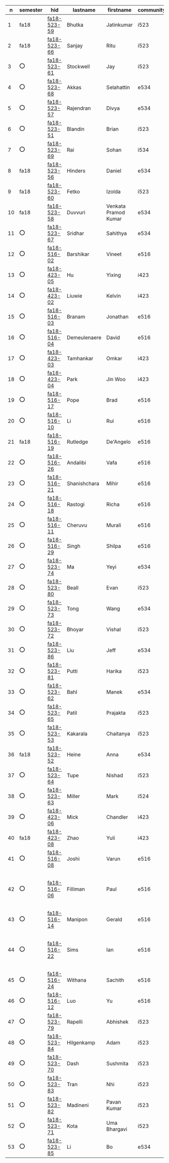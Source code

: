 | n | semester | hid | lastname | firstname | community | t1 | t2 | t3 | t4 | t5 | t6 | paper | project |
| --- | --- | --- | --- | --- | --- | --- | --- | --- | --- | --- | --- | --- | --- |
| 1 | fa18 | [fa18-523-59](https://github.com/cloudmesh-community/fa18-523-59/blob/master/README.yml) | Bhutka | Jatinkumar | i523 | [t1](https://github.com/cloudmesh/technologies/blob/master/chapters/tech/azure-sql.md) | [t2](https://github.com/cloudmesh/technologies/blob/master/chapters/tech/pybrain.md) | [t3](https://github.com/cloudmesh/technologies/blob/master/chapters/tech/libcloud.md) | [t4](https://github.com/cloudmesh/technologies/blob/master/chapters/tech/openstack-keystone.md) | N/A | N/A | [IOT](https://github.com/cloudmesh-community/fa18-523-71/blob/master/paper/paper.md) | [TBD](https://github.com/cloudmesh-community/fa18-523-71/tree/master/project-report) |
| 2 | fa18 | [fa18-523-66](https://github.com/cloudmesh-community/fa18-523-66/blob/master/README.yml) | Sanjay | Ritu | i523 | [t1](https://github.com/cloudmesh/technologies/blob/master/chapters/tech/apache-derby.md) | [t2](https://github.com/cloudmesh/technologies/blob/master/chapters/tech/r.md) | [t3](https://github.com/cloudmesh/technologies/blob/master/chapters/tech/snort.md) | [t4](https://github.com/cloudmesh/technologies/blob/master/chapters/tech/taverna.md) | N/A | N/A | [SAS Viya](https://github.com/cloudmesh-community/fa18-523-66/blob/master/paper/paper.md) | [Stock](https://github.com/cloudmesh-community/fa18-523-66/blob/master/project-report/project.md) |
| 3 | :o: | [fa18-523-61](https://github.com/cloudmesh-community/fa18-523-61/blob/master/README.yml) | Stockwell | Jay | i523 | :o: | :o: | :o: | :o: | N/A | N/A | :o: | :o: |
| 4 | :o: | [fa18-523-68](https://github.com/cloudmesh-community/fa18-523-68/blob/master/README.yml) | Akkas | Selahattin | e534 | [t1](https://github.com/cloudmesh/technologies/blob/master/chapters/tech/e-science-central.md) | [t2](https://github.com/cloudmesh/technologies/blob/master/chapters/tech/jclouds.md) | [t3](https://github.com/cloudmesh/technologies/blob/master/chapters/tech/opennebula.md) | [t4](https://github.com/cloudmesh/technologies/blob/master/chapters/tech/mlpy.md) | N/A | N/A | [Tensorflow](https://github.com/cloudmesh-community/fa18-523-68/blob/master/paper/paper.md) | [k-means Tensorflow](https://github.com/cloudmesh-community/fa18-523-68/blob/master/project-report/report.md) |
| 5 | :o: | [fa18-523-57](https://github.com/cloudmesh-community/fa18-523-57/blob/master/README.yml) | Rajendran | Divya | e534 | [t1](https://github.com/cloudmesh/technologies/blob/master/chapters/tech/dokku.md) | [t2](https://github.com/cloudmesh/technologies/blob/master/chapters/tech/riak.md) | [t3](https://github.com/cloudmesh/technologies/blob/master/chapters/tech/sql-server.md) | [t4](https://github.com/cloudmesh/technologies/blob/master/chapters/tech/event-hubs.md) | N/A | N/A | [PyTorch](https://github.com/cloudmesh-community/fa18-523-57/tree/master/paper/paper1/) | [Storm HBase](https://github.com/cloudmesh-community/fa18-523-57/tree/master/project-report/) |
| 6 | :o: | [fa18-523-51](https://github.com/cloudmesh-community/fa18-523-51/blob/master/README.yml) | Blandin | Brian | i523 | :o: | :o: | :o: | :o: | N/A | N/A | :o: | :o: |
| 7 | :o: | [fa18-523-69](https://github.com/cloudmesh-community/fa18-523-69/blob/master/README.yml) | Rai | Sohan | i534 | [t1](https://github.com/cloudmesh/technologies/tree/master/chapters/tech/polybase.md) | [t2](https://github.com/cloudmesh/technologies/tree/master/chapters/tech/hdf.md) | [t3](https://github.com/cloudmesh/technologies/tree/master/chapters/tech/nwb.md) | [t4](https://github.com/cloudmesh/technologies/tree/master/chapters/tech/mrql.md) | N/A | N/A | :o: | :o: |
| 8 | fa18 | [fa18-523-56](https://github.com/cloudmesh-community/fa18-523-56/blob/master/README.yml) | Hinders | Daniel | e534 | [t1](https://github.com/cloudmesh/technologies/blob/master/chapters/tech/google-kubernetes.md) | [t2](https://github.com/cloudmesh/technologies/blob/master/chapters/tech/jena.md) | [t3](https://github.com/cloudmesh/technologies/blob/master/chapters/tech/protobuf.md) | [t4](https://github.com/cloudmesh/technologies/blob/master/chapters/tech/nifi-nsa.md) | N/A | N/A | [Nifi](https://github.com/cloudmesh-community/fa18-523-56/blob/master/paper/paper.md) | [TBD](https://github.com/cloudmesh-community/fa18-523-56/blob/master/project-report/report.md) |
| 9 | fa18 | [fa18-523-60](https://github.com/cloudmesh-community/fa18-523-60/blob/master/README.yml) | Fetko | Izolda | i523 | [t1](https://github.com/cloudmesh/technologies/blob/master/chapters/tech/docker-compose.md) | [t2](https://github.com/cloudmesh/technologies/blob/master/chapters/tech/linux-vserver.md) | [t3](https://github.com/cloudmesh/technologies/blob/master/chapters/tech/mysql.md) | [t4](https://github.com/cloudmesh/technologies/blob/master/chapters/tech/plasma-magma.md) | N/A | N/A | [MongoDB](https://github.com/cloudmesh-community/fa18-523-60/blob/master/paper/paper.md) | [MongoDB](https://github.com/cloudmesh-community/fa18-523-60/blob/master/project-report/report.md) |
| 10 | fa18 | [fa18-523-58](https://github.com/cloudmesh-community/fa18-523-58/blob/master/README.yml) | Duvvuri | Venkata Pramod Kumar | e534 | [t1](https://github.com/cloudmesh/technologies/blob/master/chapters/tech/google-cloud-sql.md) | [t2](https://github.com/cloudmesh/technologies/blob/master/chapters/tech/dryad.md) | [t3](https://github.com/cloudmesh/technologies/blob/master/chapters/tech/atmosphere.md) | [t4](https://github.com/cloudmesh/technologies/blob/master/chapters/tech/apache-apex.md) | [t5](https://github.com/cloudmesh/technologies/blob/master/chapters/tech/dc.js.md) | N/A | [Caffe](https://github.com/cloudmesh-community/fa18-523-57/tree/master/paper/paper2) | [TBD](https://github.com/cloudmesh-community/fa18-523-57/tree/master/project-report) |
| 11 | :o: | [fa18-523-67](https://github.com/cloudmesh-community/fa18-523-67/blob/master/README.yml) | Sridhar | Sahithya | e534 | [t1](https://github.com/cloudmesh/technologies/blob/master/chapters/tech/cuda.md) | [t2](https://github.com/cloudmesh/technologies/blob/master/chapters/tech/heroku.md) | [t3](https://github.com/cloudmesh/technologies/blob/master/chapters/tech/twister.md) | [t4](https://github.com/cloudmesh/technologies/blob/master/chapters/tech/spark-streaming.md) | N/A | N/A | [Language](https://github.com/cloudmesh-community/fa18-523-65/blob/master/paper/paper.md) | TBD |
| 12 | :o: | [fa18-516-02](https://github.com/cloudmesh-community/fa18-516-02/blob/master/README.yml) | Barshikar | Vineet | e516 | N/A | N/A | N/A | N/A | N/A | N/A | :o: | :o: |
| 13 | :o: | [fa18-423-05](https://github.com/cloudmesh-community/fa18-423-05/blob/master/README.yml) | Hu | Yixing | i423 | [t1](https://github.com/cloudmesh/technologies/blob/master/chapters/tech/amazon-rds.md) | [t2](https://github.com/cloudmesh/technologies/blob/master/chapters/tech/twitter-heron.md) | :o: | :o: | N/A | N/A | TBD | TBD |
| 14 | :o: | [fa18-423-02](https://github.com/cloudmesh-community/fa18-423-02/blob/master/README.yml) | Liuwie | Kelvin | i423 | :o: | :o: | :o: | :o: | N/A | N/A | :o: | :o: |
| 15 | :o: | [fa18-516-03](https://github.com/cloudmesh-community/fa18-516-03/blob/master/README.yml) | Branam | Jonathan | e516 | N/A | N/A | N/A | N/A | N/A | N/A | [Pi Kubernetes](https://github.com/cloudmesh-community/book/tree/master/chapters/pi/kubernetes) | [project](https://github.com/cloudmesh-community/cm-burn) |
| 16 | :o: | [fa18-516-04](https://github.com/cloudmesh-community/fa18-516-04/blob/master/README.yml) | Demeulenaere | David | e516 | N/A | N/A | N/A | N/A | N/A | N/A | [paper](TBD) | [project](https://github.com/cloudmesh-community/fa18-516-04/tree/master/project-paper) |
| 17 | :o: | [fa18-423-03](https://github.com/cloudmesh-community/fa18-423-03/blob/master/README.yml) | Tamhankar | Omkar | i423 | [t1](https://github.com/cloudmesh/technologies/blob/master/chapters/tech/virtualbox.md) | [t2](https://github.com/cloudmesh/technologies/blob/master/chapters/tech/couchdb.md) | :o: | :o: | N/A | N/A | TBD | TBD |
| 18 | :o: | [fa18-423-04](https://github.com/cloudmesh-community/fa18-423-04/blob/master/README.yml) | Park | Jin Woo | i423 | :o: | :o: | :o: | :o: | N/A | N/A | :o: | :o: |
| 19 | :o: | [fa18-516-17](https://github.com/cloudmesh-community/fa18-516-17/blob/master/README.yml) | Pope | Brad | e516 | N/A | N/A | N/A | N/A | N/A | N/A | [CSA](https://github.com/cloudmesh-community/fa18-516-17/blob/master/chapter/CSA.md) | [Amazon Reviews](https://github.com/cloudmesh-community/fa18-516-17/blob/master/project-paper/report.md) |
| 20 | :o: | [fa18-516-10](https://github.com/cloudmesh-community/fa18-516-10/blob/master/README.yml) | Li | Rui | e516 | N/A | N/A | N/A | N/A | N/A | N/A | :o: | [project](None) |
| 21 | fa18 | [fa18-516-19](https://github.com/cloudmesh-community/fa18-516-19/blob/master/README.yml) | Rutledge | De'Angelo | e516 | N/A | N/A | N/A | N/A | N/A | N/A | :o: | :o: |
| 22 | :o: | [fa18-516-26](https://github.com/cloudmesh-community/fa18-516-26/blob/master/README.yml) | Andalibi | Vafa | e516 | N/A | N/A | N/A | N/A | N/A | N/A | [Python parallel](https://github.com/cloudmesh-community/book/blob/master/chapters/prg/python/python-parallel.md) | [project](TBD) |
| 23 | :o: | [fa18-516-21](https://github.com/cloudmesh-community/fa18-516-21/blob/master/README.yml) | Shanishchara | Mihir | e516 | N/A | N/A | N/A | N/A | N/A | N/A | [graphql](https://github.com/cloudmesh-community/fa18-516-21/blob/master/chapter/graphql.md) | [Cloudmesh graphql](https://github.com/cloudmesh-community/fa18-516-21/tree/master/project-paper) |
| 24 | :o: | [fa18-516-18](https://github.com/cloudmesh-community/fa18-516-18/blob/master/README.yml) | Rastogi | Richa | e516 | N/A | N/A | N/A | N/A | N/A | N/A | [paper](https://github.com/cloudmesh-community/book/blob/master/chapters/iaas/aws/aws-lambda.md) | [project](TBA) |
| 25 | :o: | [fa18-516-11](https://github.com/cloudmesh-community/fa18-516-11/blob/master/README.yml) | Cheruvu | Murali | e516 | N/A | N/A | N/A | N/A | N/A | N/A | :o: | :o: |
| 26 | :o: | [fa18-516-29](https://github.com/cloudmesh-community/fa18-516-29/blob/master/README.yml) | Singh | Shilpa | e516 | N/A | N/A | N/A | N/A | N/A | N/A | :o: | :o: |
| 27 | :o: | [fa18-523-74](https://github.com/cloudmesh-community/fa18-523-74/blob/master/README.yml) | Ma | Yeyi | e534 | :o: | :o: | :o: | :o: | N/A | N/A | [paper](TAB) | [project](TAB) |
| 28 | :o: | [fa18-523-80](https://github.com/cloudmesh-community/fa18-523-80/blob/master/README.yml) | Beall | Evan | i523 | :o: | :o: | :o: | :o: | N/A | N/A | :o: | :o: |
| 29 | :o: | [fa18-523-73](https://github.com/cloudmesh-community/fa18-523-73/blob/master/README.yml) | Tong | Wang | e534 | [t1](https://github.com/cloudmesh/technologies/blob/master/chapters/tech/azure-table.md) | [t2](https://github.com/cloudmesh/technologies/blob/master/chapters/tech/neptune.md) | [t3](https://github.com/cloudmesh/technologies/blob/master/chapters/tech/datanucleus.md) | [t4](https://github.com/cloudmesh/technologies/blob/master/chapters/tech/bittorrent.md) | N/A | N/A | [paper](TBD) | [project](TBD) |
| 30 | :o: | [fa18-523-72](https://github.com/cloudmesh-community/fa18-523-72/blob/master/README.yml) | Bhoyar | Vishal | i523 | :o: | :o: | :o: | :o: | N/A | N/A | :o: | :o: |
| 31 | :o: | [fa18-523-86](https://github.com/cloudmesh-community/fa18-523-86/blob/master/README.yml) | Liu | Jeff | e534 | [t1](https://github.com/cloudmesh/technologies/blob/master/chapters/tech/cloudability.md) | [t2](https://github.com/cloudmesh/technologies/blob/master/chapters/tech/facebook-tao.md) | [t3](https://github.com/cloudmesh/technologies/blob/master/chapters/tech/gffs.md) | [t4](https://github.com/cloudmesh/technologies/blob/master/chapters/tech/saltstack.md) | N/A | N/A | TBD | TBD |
| 32 | :o: | [fa18-523-81](https://github.com/cloudmesh-community/fa18-523-81/blob/master/README.yml) | Putti | Harika | i523 | [t1](https://github.com/cloudmesh/technologies/blob/master/chapters/tech/hcatalog.md) | [t2](https://github.com/cloudmesh/technologies/blob/master/chapters/tech/yarn.md) | [t3](https://github.com/cloudmesh/technologies/blob/master/chapters/tech/apache-oodt.md) | [t4](https://github.com/cloudmesh/technologies/blob/master/chapters/tech/apache-beam.md) | [t5](https://github.com/cloudmesh/technologies/blob/master/chapters/tech/drill.md) | N/A | [IBM Cognos](https://github.com/cloudmesh-community/fa18-523-81/blob/master/paper/paper.md) | [Watson PySpark](https://github.com/cloudmesh-community/fa18-523-81/blob/master/project-report/report.md) |
| 33 | :o: | [fa18-523-62](https://github.com/cloudmesh-community/fa18-523-62/blob/master/README.yml) | Bahl | Manek | e534 | [t1](https://github.com/cloudmesh/technologies/blob/master/chapters/tech/h-store.md) | [t2](https://github.com/cloudmesh/technologies/blob/master/chapters/tech/terraform.md) | [t3](https://github.com/cloudmesh/technologies/blob/master/chapters/tech/naiad.md) | [t4](https://github.com/cloudmesh/technologies/blob/master/chapters/tech/helix.md) | N/A | N/A | [Streaming](https://github.com/cloudmesh-community/fa18-523-62/tree/master/paper) | [Tweets](https://github.com/cloudmesh-community/fa18-523-62/tree/master/project-report) |
| 34 | :o: | [fa18-523-65](https://github.com/cloudmesh-community/fa18-523-65/blob/master/README.yml) | Patil | Prajakta | i523 | :o: | :o: | :o: | :o: | N/A | N/A | [Language](https://github.com/cloudmesh-community/fa18-523-65/blob/master/paper/paper.md) | [Yelp](https://github.com/cloudmesh-community/fa18-523-65/blob/master/project-report/report.md) |
| 35 | :o: | [fa18-523-53](https://github.com/cloudmesh-community/fa18-523-53/blob/master/README.yml) | Kakarala | Chaitanya | i523 | :o: | :o: | :o: | :o: | N/A | N/A | :o: | :o: |
| 36 | fa18 | [fa18-523-52](https://github.com/cloudmesh-community/fa18-523-52/blob/master/README.yml) | Heine | Anna | e534 | :o: | :o: | :o: | :o: | N/A | N/A | :o: | :o: |
| 37 | :o: | [fa18-523-64](https://github.com/cloudmesh-community/fa18-523-64/blob/master/README.yml) | Tupe | Nishad | i523 | :o: | :o: | :o: | :o: | N/A | N/A | :o: | :o: |
| 38 | :o: | [fa18-523-63](https://github.com/cloudmesh-community/fa18-523-63/blob/master/README.yml) | Miller | Mark | i524 | [t1](https://github.com/cloudmesh/technologies/blob/master/chapters/tech/openid.md) | [t2](https://github.com/cloudmesh/technologies/blob/master/chapters/tech/ftp.md) | [t3](https://github.com/cloudmesh/technologies/blob/master/chapters/tech/google-bigquery.md) | [t4](https://github.com/cloudmesh/technologies/blob/master/chapters/tech/disco.md) | N/A | N/A | [Scikit-learn](https://github.com/cloudmesh-community/fa18-523-63/tree/master/paper) | [Finance](https://github.com/cloudmesh-community/fa18-523-63/tree/master/project) |
| 39 | :o: | [fa18-423-06](https://github.com/cloudmesh-community/fa18-423-06/blob/master/README.yml) | Mick | Chandler | i423 | [t1](https://github.com/cloudmesh/technologies/blob/master/chapters/tech/ibm-bluemix.md) | [t2](https://github.com/cloudmesh/technologies/blob/master/chapters/tech/lmdb-key-value.md) | :o: | :o: | N/A | N/A | [Fraud](tbd) | [project](tbd) |
| 40 | fa18 | [fa18-423-08](https://github.com/cloudmesh-community/fa18-423-08/blob/master/README.yml) | Zhao | Yuli | i423 | [t1](https://github.com/cloudmesh/technologies/blob/master/chapters/tech/apache-arrow.md) | [t2](https://github.com/cloudmesh/technologies/blob/master/chapters/tech/thrift.md) | :o: | :o: | N/A | N/A | [paper](tbd) | [Secchi](tbd) |
| 41 | :o: | [fa18-516-08](https://github.com/cloudmesh-community/fa18-516-08/blob/master/README.yml) | Joshi | Varun | e516 | N/A | N/A | N/A | N/A | N/A | N/A | [GDPR](https://github.com/cloudmesh-community/fa18-516-08/blob/master/chapter/GDPR.md) | [project](TBA) |
| 42 | :o: | [fa18-516-06](https://github.com/cloudmesh-community/fa18-516-06/blob/master/README.yml) | Filliman | Paul | e516 | N/A | N/A | N/A | N/A | N/A | N/A | :o: | [project](url in your hid space or that of your partner) |
| 43 | :o: | [fa18-516-14](https://github.com/cloudmesh-community/fa18-516-14/blob/master/README.yml) | Manipon | Gerald | e516 | N/A | N/A | N/A | N/A | N/A | N/A | [Cloud use cases](https://github.com/cloudmesh-community/book/chapters/cloud/use-cases.md) | [project](https://github.com/pymonger/hysds-k8s) |
| 44 | :o: | [fa18-516-22](https://github.com/cloudmesh-community/fa18-516-22/blob/master/README.yml) | Sims | Ian | e516 | N/A | N/A | N/A | N/A | N/A | N/A | :o: | [project](url in your hid space or that of your partner) |
| 45 | :o: | [fa18-516-24](https://github.com/cloudmesh-community/fa18-516-24/blob/master/README.yml) | Withana | Sachith | e516 | N/A | N/A | N/A | N/A | N/A | N/A | :o: | [Pi Spark](https://github.com/cloudmesh-community/fa18-516-24/tree/master/project-paper) |
| 46 | :o: | [fa18-516-12](https://github.com/cloudmesh-community/fa18-516-12/blob/master/README.yml) | Luo | Yu | e516 | N/A | N/A | N/A | N/A | N/A | N/A | :o: | [project](None) |
| 47 | :o: | [fa18-523-79](https://github.com/cloudmesh-community/fa18-523-79/blob/master/README.yml) | Rapelli | Abhishek | i523 | [t1](https://github.com/cloudmesh/technologies/blob/master/chapters/tech/lucene.md) | [t2](https://github.com/cloudmesh/technologies/blob/master/chapters/tech/zeromq.md) | [t3](https://github.com/cloudmesh/technologies/blob/master/chapters/tech/dream-lab.md) | [t4](https://github.com/cloudmesh/technologies/blob/master/chapters/tech/espresso.md) | [t5](https://github.com/cloudmesh/technologies/blob/master/chapters/tech/winery.md) | [t6](https://github.com/cloudmesh/technologies/blob/master/chapters/tech/mesos.md) | [QlikView](https://github.com/cloudmesh-community/fa18-523-79/blob/master/Paper/Paper.md) | [PySpark Watson](https://github.com/cloudmesh-community/fa18-523-81/blob/master/Project/Project-Proposal.md) |
| 48 | :o: | [fa18-523-84](https://github.com/cloudmesh-community/fa18-523-84/blob/master/README.yml) | Hilgenkamp | Adam | i523 | :o: | :o: | :o: | :o: | N/A | N/A | :o: | :o: |
| 49 | :o: | [fa18-523-70](https://github.com/cloudmesh-community/fa18-523-70/blob/master/README.yml) | Dash | Sushmita | i523 | :o: | :o: | :o: | :o: | N/A | N/A | :o: | :o: |
| 50 | :o: | [fa18-523-83](https://github.com/cloudmesh-community/fa18-523-83/blob/master/README.yml) | Tran | Nhi | i523 | [t1](https://github.com/cloudmesh/technologies/blob/master/chapters/tech/juju.md) | [t2](https://github.com/cloudmesh/technologies/blob/master/chapters/tech/sap-hana.md) | [t3](https://github.com/cloudmesh/technologies/blob/master/chapters/tech/sge.md) | [t4](https://github.com/cloudmesh/technologies/blob/master/chapters/tech/slurm.md) | N/A | N/A | [NiFi](https://github.com/cloudmesh-community/fa18-523-83/blob/master/paper/paper.md) | [Credit](https://github.com/cloudmesh-community/fa18-523-83/blob/master/project-report/report.md) |
| 51 | :o: | [fa18-523-82](https://github.com/cloudmesh-community/fa18-523-82/blob/master/README.yml) | Madineni | Pavan Kumar | i523 | [t1](https://github.com/cloudmesh/technologies/blob/master/chapters/tech/puppet.md) | [t2](https://github.com/cloudmesh/technologies/blob/master/chapters/tech/petsc.md) | [t3](https://github.com/cloudmesh/technologies/blob/master/chapters/tech/ambari.md) | [t4](https://github.com/cloudmesh/technologies/blob/master/chapters/tech/blinkdb.md) | [t5](https://github.com/cloudmesh/technologies/blob/master/chapters/tech/lustre.md) | [t6](https://github.com/cloudmesh/technologies/blob/master/chapters/tech/pregel.md) | [Watson](https://github.com/cloudmesh-community/fa18-523-82/blob/master/Paper/Paper.md) | [Watson PySpark](https://github.com/cloudmesh-community/fa18-523-81/blob/master/Project/Project-Proposal.md) |
| 52 | :o: | [fa18-523-71](https://github.com/cloudmesh-community/fa18-523-71/blob/master/README.yml) | Kota | Uma Bhargavi | i523 | [t1](https://github.com/cloudmesh/technologies/blob/master/chapters/tech/lxd.md) | [t2](https://github.com/cloudmesh/technologies/blob/master/chapters/tech/openvz.md) | [t3](https://github.com/cloudmesh/technologies/blob/master/chapters/tech/google-fusion-tables.md) | [t4](https://github.com/cloudmesh/technologies/blob/master/chapters/tech/harp.md) | N/A | N/A | TBD | TBD |
| 53 | :o: | [fa18-523-85](https://github.com/cloudmesh-community/fa18-523-85/blob/master/README.yml) | Li | Bo | e534 | [t1](https://github.com/cloudmesh/technologies/blob/master/chapters/tech/blaze.md) | [t2](https://github.com/cloudmesh/technologies/blob/master/chapters/tech/daal-intel.md) | [t3](https://github.com/cloudmesh/technologies/blob/master/chapters/tech/osgi.md) | [t4](https://github.com/cloudmesh/technologies/blob/master/chapters/tech/lxc.md) | N/A | N/A | [Consumer](https://github.com/cloudmesh-community/fa18-523-85/blob/master/paper/) | [Consumer Tensorflow](https://github.com/cloudmesh-community/fa18-523-85/tree/master/project-report) |
